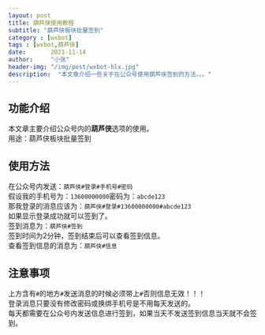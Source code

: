```yaml
---
layout: post
title: 葫芦侠使用教程
subtitle: "葫芦侠板块批量签到"
category : [wxbot]
tags : [wxbot,葫芦侠]
date:       2021-11-14
author:     "小张"
header-img: "/img/post/wxbot-hlx.jpg"
description:  "本文章介绍一些关于在公众号使用葫芦侠签到的方法。。。"
---
```


## 功能介绍
本文章主要介绍公众号内的**葫芦侠**选项的使用。  
用途：葫芦侠板块批量签到  
  
## 使用方法
在公众号内发送：`葫芦侠#登录#手机号#密码`  
假设我的手机号为：`13600000000`密码为：`abcde123`  
那我登录的消息应该为：`葫芦侠#登录#13600000000#abcde123`  
如果显示登录成功就可以签到了。  
签到消息为：`葫芦侠#签到`  
签到时间为2分钟，签到结束后可以查看签到信息。  
查看签到信息的消息为：`葫芦侠#信息`  
  
## 注意事项
上方含有`#`的地方`#`发送消息的时候必须带上`#`否则信息无效！！！  
登录消息只要没有修改密码或换绑手机号是不用每天发送的。  
每天都需要在公众号内发送信息进行签到，如果当天不发送签到信息当天就不会签到。